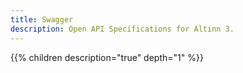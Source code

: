 ```yaml
---
title: Swagger
description: Open API Specifications for Altinn 3.
---
```


{{% children description="true" depth="1" %}}

